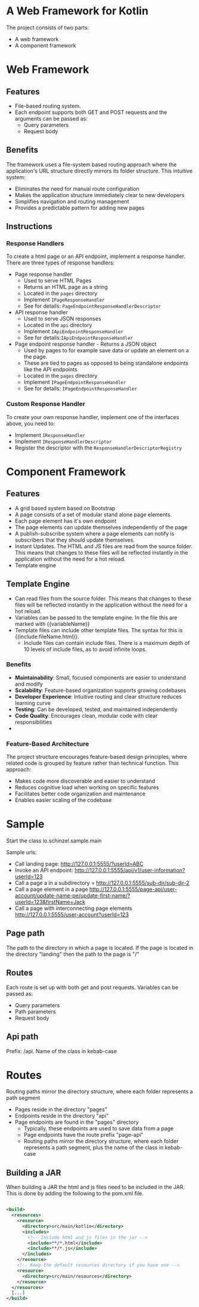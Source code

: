 # A Web Framework for Kotlin
The project consists of two parts:
- A web framework
- A component framework


# Web Framework
## Features
- File-based routing system.
- Each endpoint supports both GET and POST requests and the arguments can be passed as:
  - Query parameters
  - Request body

## Benefits
The framework uses a file-system based routing approach where the
application's URL structure directly mirrors its folder structure. 
This intuitive system:
- Eliminates the need for manual route configuration
- Makes the application structure immediately clear to new developers
- Simplifies navigation and routing management
- Provides a predictable pattern for adding new pages

## Instructions
### Response Handlers
To create a html page or an API endpoint, implement a response handler.
There are three types of response handlers:
- Page response handler
  - Used to serve HTML Pages
  - Returns an HTML page as a string
  - Located in the `pages` directory
  - Implement `IPageResponseHandler`
  - See for details: `PageEndpointResponseHandlerDescriptor`
- API response handler
  - Used to serve JSON responses
  - Located in the `api` directory
  - Implement `IApiEndpointResponseHandler`
  - See for details:`IApiEndpointResponseHandler`
- Page endpoint response handler - Returns a JSON object
  - Used by pages to for example save data or update an element on a the page. 
  - These are tied to pages as opposed to being standalone endpoints like the API endpoints
  - Located in the `pages` directory
  - Implement `IPageEndpointResponseHandler`
  - See for details: `IPageEndpointResponseHandler`

### Custom Response Handler
To create your own response handler, implement one of the interfaces above, you need to:
- Implement `IResponseHandler`
- Implement `IResponseHandlerDescriptor`
- Register the descriptor with the `ResponseHandlerDescriptorRegistry`



# Component Framework
## Features
- A grid based system based on Bootstrap
- A page consists of a set of modular stand alone page elements. 
- Each page element has it's own endpoint
- The page elements can update themselves independently of the page
- A publish-subscribe system where a page elements can notify is subscribers that they should update themselves.
- Instant Updates. The HTML and JS files are read from the source folder. This means that changes to these files will 
be reflected instantly in the application without the need for a hot reload.
- Template engine

## Template Engine
- Can read files from the source folder. This means that changes to these files will be reflected instantly in the application without the need for a hot reload.
- Variables can be passed to the template engine. In the file this are marked with {{variableName}}
- Template files can include other template files. The syntax for this is {{include:fileName.html}}.
  - Include files can contain include files. There is a maximum depth of 10 levels of include files, as to avoid infinite loops.

### Benefits
- **Maintainability**: Small, focused components are easier to understand and modify
- **Scalability**: Feature-based organization supports growing codebases
- **Developer Experience**: Intuitive routing and clear structure reduces learning curve
- **Testing**:  Can be developed, tested, and maintained independently
- **Code Quality**: Encourages clean, modular code with clear responsibilities
- 

### Feature-Based Architecture
The project structure encourages feature-based design principles, where related code is 
grouped by feature rather than technical function. This approach:
- Makes code more discoverable and easier to understand
- Reduces cognitive load when working on specific features
- Facilitates better code organization and maintenance
- Enables easier scaling of the codebase


# Sample
Start the class io.schinzel.sample.main

Sample urls:
- Call landing page: http://127.0.0.1:5555/?userId=ABC
- Invoke an API endpoint: http://127.0.0.1:5555/api/v1/user-information?userId=123
- Call a page a in a subdirectory = http://127.0.0.1:5555/sub-dir/sub-dir-2
- Call a page element in a page http://127.0.0.1:5555/page-api/user-account/update-name-pe/update-first-name/?userId=123&firstName=Jack
- Call a page with interconnecting page elements http://127.0.0.1:5555/user-account?userId=123

## Page path
The path to the directory in which a page is located. 
If the page is located in the directory "landing" then the path to the page is "/"

## Routes
Each route is set up with both get and post requests.
Variables can be passed as:
- Query parameters
- Path parameters
- Request body

## Api path
Prefix: /api. 
Name of the class in kebab-case

# Routes
Routing paths mirror the directory structure, where each folder represents a path segment
- Pages reside in the directory "pages"
- Endpoints reside in the directory "api"
- Page endpoints are found in the "pages" directory
    - Typically, these endpoints are used to save data from a page
    - Page endpoints have the route prefix "page-api"
    - Routing paths mirror the directory structure, where each folder represents a path segment, plus the name of the class in kebab-case


## Building a JAR
When building a JAR the html and js files need to be included in the JAR.
This is done by adding the following to the pom.xml file.
```xml

<build>
  <resources>
    <resource>
      <directory>src/main/kotlin</directory>
      <includes>
        <!-- Include html and js files in the jar -->
        <include>**/*.html</include>
        <include>**/*.js</include>
      </includes>
    </resource>
    <!-- Keep the default resources directory if you have one -->
    <resource>
      <directory>src/main/resources</directory>
    </resource>
  </resources>
  [...]
</build>
```
